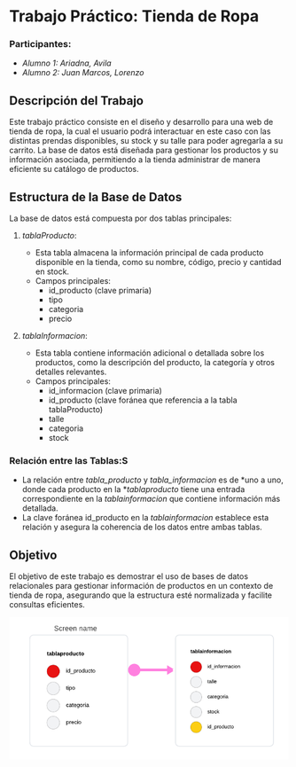 # Trabajo Práctico: Tienda de Ropa

### Participantes:
- *Alumno 1: Ariadna, Avila*
- *Alumno 2: Juan Marcos, Lorenzo*

## Descripción del Trabajo
Este trabajo práctico consiste en el diseño y desarrollo para una web de tienda de ropa, la cual el usuario podrá interactuar en este caso con las distintas prendas disponibles, su stock y su talle para poder agregarla a su carrito. La base de datos está diseñada para gestionar los productos y su información asociada, permitiendo a la tienda administrar de manera eficiente su catálogo de productos.

## Estructura de la Base de Datos

La base de datos está compuesta por dos tablas principales:

1. *tablaProducto*:
   - Esta tabla almacena la información principal de cada producto disponible en la tienda, como su nombre, código, precio y cantidad en stock.
   - Campos principales:
     - id_producto (clave primaria)
     - tipo
     - categoria
     - precio

2. *tablaInformacion*:
   - Esta tabla contiene información adicional o detallada sobre los productos, como la descripción del producto, la categoría y otros detalles relevantes.
   - Campos principales:
     - id_informacion (clave primaria)
     - id_producto (clave foránea que referencia a la tabla tablaProducto)
     - talle
     - categoria
     - stock
     

### Relación entre las Tablas:S
- La relación entre *tabla_producto* y *tabla_informacion* es de *uno a uno, donde cada producto en la **tablaproducto* tiene una entrada correspondiente en la *tablainformacion* que contiene información más detallada.
- La clave foránea id_producto en la *tablainformacion* establece esta relación y asegura la coherencia de los datos entre ambas tablas.

## Objetivo
El objetivo de este trabajo es demostrar el uso de bases de datos relacionales para gestionar información de productos en un contexto de tienda de ropa, asegurando que la estructura esté normalizada y facilite consultas eficientes.

![Texto alternativo](images/DER.png)
